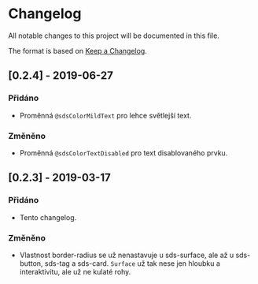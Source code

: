 # Changelog
All notable changes to this project will be documented in this file.

The format is based on [Keep a Changelog](https://keepachangelog.com/en/1.0.0/).

## [0.2.4] - 2019-06-27
### Přidáno
- Proměnná `@sdsColorMildText` pro lehce světlejší text.

### Změněno
- Proměnná `@sdsColorTextDisabled` pro text disablovaného prvku.

## [0.2.3] - 2019-03-17
### Přidáno
- Tento changelog.

### Změněno
- Vlastnost border-radius se už nenastavuje u sds-surface, ale až u sds-button, sds-tag a sds-card. `Surface` už tak nese jen hloubku a interaktivitu, ale už ne kulaté rohy.
